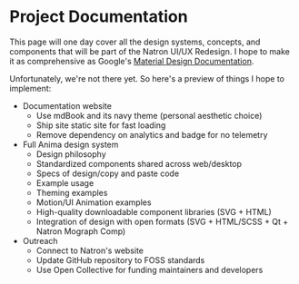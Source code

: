 # Project Documentation

This page will one day cover all the design systems, concepts, and components that will be part of the Natron UI/UX Redesign. I hope to make it as comprehensive as Google's [Material Design Documentation].


Unfortunately, we're not there yet. So here's a preview of things I hope to implement:

- Documentation website
  - Use mdBook and its navy theme (personal aesthetic choice)
  - Ship site static site for fast loading
  - Remove dependency on analytics and badge for no telemetry
- Full Anima design system
  - Design philosophy
  - Standardized components shared across web/desktop
  - Specs of design/copy and paste code
  - Example usage
  - Theming examples
  - Motion/UI Animation examples
  - High-quality downloadable component libraries (SVG + HTML)
  - Integration of design with open formats (SVG + HTML/SCSS + Qt + Natron Mograph Comp)
- Outreach
  - Connect to Natron's website
  - Update GitHub repository to FOSS standards
  - Use Open Collective for funding maintainers and developers



[Material Design Documentation]: http://material.io/